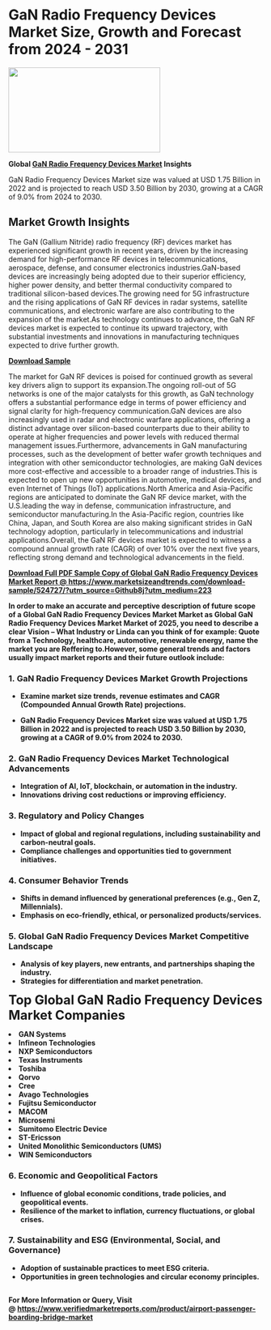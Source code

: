 <H1>GaN Radio Frequency Devices Market Size, Growth and Forecast from 2024 - 2031</H1><img class="aligncenter size-medium wp-image-584254" src="https://thirdeyenews.in/wp-content/uploads/2024/09/Global-Market-Research-300x168.jpeg" alt="" width="300" height="168" /><p><strong>Global&nbsp;<a href="https://www.marketsizeandtrends.com/download-sample/524727/?utm_source=Github8j?utm_medium=223">GaN Radio Frequency Devices Market</a> Insights</strong></p><p>GaN Radio Frequency Devices Market size was valued at USD 1.75 Billion in 2022 and is projected to reach USD 3.50 Billion by 2030, growing at a CAGR of 9.0% from 2024 to 2030.</p><p><h2>Market Growth Insights</h2> <p>The GaN (Gallium Nitride) radio frequency (RF) devices market has experienced significant growth in recent years, driven by the increasing demand for high-performance RF devices in telecommunications, aerospace, defense, and consumer electronics industries.GaN-based devices are increasingly being adopted due to their superior efficiency, higher power density, and better thermal conductivity compared to traditional silicon-based devices.The growing need for 5G infrastructure and the rising applications of GaN RF devices in radar systems, satellite communications, and electronic warfare are also contributing to the expansion of the market.As technology continues to advance, the GaN RF devices market is expected to continue its upward trajectory, with substantial investments and innovations in manufacturing techniques expected to drive further growth.</p> <p><strong><a href="#">Download Sample</a></strong></p> <p>The market for GaN RF devices is poised for continued growth as several key drivers align to support its expansion.The ongoing roll-out of 5G networks is one of the major catalysts for this growth, as GaN technology offers a substantial performance edge in terms of power efficiency and signal clarity for high-frequency communication.GaN devices are also increasingly used in radar and electronic warfare applications, offering a distinct advantage over silicon-based counterparts due to their ability to operate at higher frequencies and power levels with reduced thermal management issues.Furthermore, advancements in GaN manufacturing processes, such as the development of better wafer growth techniques and integration with other semiconductor technologies, are making GaN devices more cost-effective and accessible to a broader range of industries.This is expected to open up new opportunities in automotive, medical devices, and even Internet of Things (IoT) applications.North America and Asia-Pacific regions are anticipated to dominate the GaN RF device market, with the U.S.leading the way in defense, communication infrastructure, and semiconductor manufacturing.In the Asia-Pacific region, countries like China, Japan, and South Korea are also making significant strides in GaN technology adoption, particularly in telecommunications and industrial applications.Overall, the GaN RF devices market is expected to witness a compound annual growth rate (CAGR) of over 10% over the next five years, reflecting strong demand and technological advancements in the field.</p> <p><strong><a href="#"></p><p><span class=""><strong>Download Full PDF Sample Copy of Global GaN Radio Frequency Devices Market Report</strong> @ <a href="https://www.marketsizeandtrends.com/download-sample/524727/?utm_source=Github8j?utm_medium=223" target="_blank">https://www.marketsizeandtrends.com/download-sample/524727/?utm_source=Github8j?utm_medium=223</a></span></p><p>In order to make an accurate and perceptive description of future scope of a Global&nbsp;GaN Radio Frequency Devices Market Market as Global&nbsp;GaN Radio Frequency Devices Market Market of 2025, you need to describe a clear Vision &ndash; What Industry or Linda can you think of for example: Quote from a Technology, healthcare, automotive, renewable energy, name the market you are Reffering to.However, some general trends and factors usually impact market reports and their future outlook include:</p><h3>1.&nbsp;<strong>GaN Radio Frequency Devices Market Growth Projections</strong></h3><ul><li>Examine market size trends, revenue estimates and CAGR (Compounded Annual Growth Rate) projections.</li><li><p>GaN Radio Frequency Devices Market size was valued at USD 1.75 Billion in 2022 and is projected to reach USD 3.50 Billion by 2030, growing at a CAGR of 9.0% from 2024 to 2030.</p></li></ul><h3>2.&nbsp;<strong>GaN Radio Frequency Devices Market Technological Advancements</strong></h3><ul><li>Integration of AI, IoT, blockchain, or automation in the industry.</li><li>Innovations driving cost reductions or improving efficiency.</li></ul><h3>3.&nbsp;<strong>Regulatory and Policy Changes</strong></h3><ul><li>Impact of global and regional regulations, including sustainability and carbon-neutral goals.</li><li>Compliance challenges and opportunities tied to government initiatives.</li></ul><h3>4.&nbsp;<strong>Consumer Behavior Trends</strong></h3><ul><li>Shifts in demand influenced by generational preferences (e.g., Gen Z, Millennials).</li><li>Emphasis on eco-friendly, ethical, or personalized products/services.</li></ul><h3>5.&nbsp;<strong>Global GaN Radio Frequency Devices Market Competitive Landscape</strong></h3><ul><li>Analysis of key players, new entrants, and partnerships shaping the industry.</li><li>Strategies for differentiation and market penetration.</li></ul><p data-pm-slice="1 1 []"><span style="color: inherit; font-family: inherit; font-size: 25px;">Top Global GaN Radio Frequency Devices Market Companies</span></p><div class="" data-test-id=""><p><li>GAN Systems</li><li> Infineon Technologies</li><li> NXP Semiconductors</li><li> Texas Instruments</li><li> Toshiba</li><li> Qorvo</li><li> Cree</li><li> Avago Technologies</li><li> Fujitsu Semiconductor</li><li> MACOM</li><li> Microsemi</li><li> Sumitomo Electric Device</li><li> ST-Ericsson</li><li> United Monolithic Semiconductors (UMS)</li><li> WIN Semiconductors</li></p></div><h3>6.&nbsp;<strong>Economic and Geopolitical Factors</strong></h3><ul><li>Influence of global economic conditions, trade policies, and geopolitical events.</li><li>Resilience of the market to inflation, currency fluctuations, or global crises.</li></ul><h3>7.&nbsp;<strong>Sustainability and ESG (Environmental, Social, and Governance)</strong></h3><ul><li>Adoption of sustainable practices to meet ESG criteria.</li><li>Opportunities in green technologies and circular economy principles.</li></ul><h2><strong style="font-size: 14px;">For More Information or Query, Visit @&nbsp;</strong><a style="background-color: #ffffff; font-size: 14px;" href="https://www.marketsizeandtrends.com/report/gan-radio-frequency-devices-market/" target="_blank">https://www.verifiedmarketreports.com/product/airport-passenger-boarding-bridge-market</a></h2>